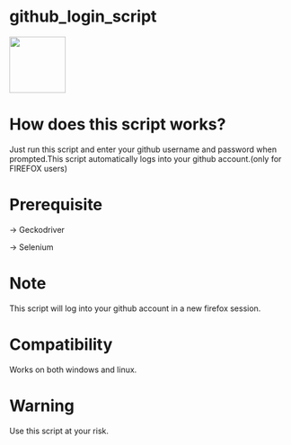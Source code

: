 # github_login_script

<img src="https://cdn.jsdelivr.net/gh/devicons/devicon/icons/python/python-original-wordmark.svg" width="100" height="100" />

# How does this script works?

Just run this script and enter your github username and password when prompted.This script automatically logs into your github account.(only for FIREFOX users)

# Prerequisite

-> Geckodriver

-> Selenium

# Note

This script will log into your github account in a new firefox session.

# Compatibility

Works on both windows and linux.

# Warning

Use this script at your risk.
